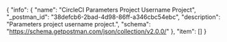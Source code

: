 {
  "info": {
    "name": "CircleCI Parameters Project Username Project",
    "_postman_id": "38defcb6-2bad-4d98-86ff-a346cbc54ebc",
    "description": "Parameters project username project.",
    "schema": "https://schema.getpostman.com/json/collection/v2.0.0/"
  },
  "item": []
}